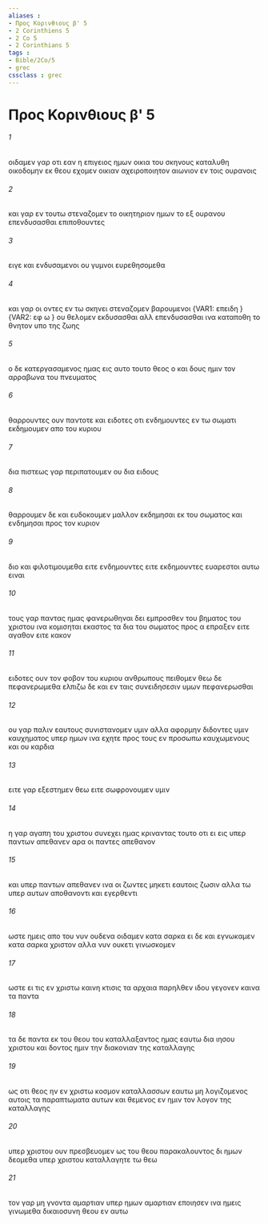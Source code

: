 ```yaml
---
aliases : 
- Προς Κορινθιους β' 5
- 2 Corinthiens 5
- 2 Co 5
- 2 Corinthians 5
tags : 
- Bible/2Co/5
- grec
cssclass : grec
---
```


# Προς Κορινθιους β' 5

###### 1
οιδαμεν γαρ οτι εαν η επιγειος ημων οικια του σκηνους καταλυθη οικοδομην εκ θεου εχομεν οικιαν αχειροποιητον αιωνιον εν τοις ουρανοις
###### 2
και γαρ εν τουτω στεναζομεν το οικητηριον ημων το εξ ουρανου επενδυσασθαι επιποθουντες
###### 3
ειγε και ενδυσαμενοι ου γυμνοι ευρεθησομεθα
###### 4
και γαρ οι οντες εν τω σκηνει στεναζομεν βαρουμενοι  {VAR1: επειδη } {VAR2: εφ ω } ου θελομεν εκδυσασθαι αλλ επενδυσασθαι ινα καταποθη το θνητον υπο της ζωης
###### 5
ο δε κατεργασαμενος ημας εις αυτο τουτο θεος ο και δους ημιν τον αρραβωνα του πνευματος
###### 6
θαρρουντες ουν παντοτε και ειδοτες οτι ενδημουντες εν τω σωματι εκδημουμεν απο του κυριου
###### 7
δια πιστεως γαρ περιπατουμεν ου δια ειδους
###### 8
θαρρουμεν δε και ευδοκουμεν μαλλον εκδημησαι εκ του σωματος και ενδημησαι προς τον κυριον
###### 9
διο και φιλοτιμουμεθα ειτε ενδημουντες ειτε εκδημουντες ευαρεστοι αυτω ειναι
###### 10
τους γαρ παντας ημας φανερωθηναι δει εμπροσθεν του βηματος του χριστου ινα κομισηται εκαστος τα δια του σωματος προς α επραξεν ειτε αγαθον ειτε κακον
###### 11
ειδοτες ουν τον φοβον του κυριου ανθρωπους πειθομεν θεω δε πεφανερωμεθα ελπιζω δε και εν ταις συνειδησεσιν υμων πεφανερωσθαι
###### 12
ου γαρ παλιν εαυτους συνιστανομεν υμιν αλλα αφορμην διδοντες υμιν καυχηματος υπερ ημων ινα εχητε προς τους εν προσωπω καυχωμενους και ου καρδια
###### 13
ειτε γαρ εξεστημεν θεω ειτε σωφρονουμεν υμιν
###### 14
η γαρ αγαπη του χριστου συνεχει ημας κριναντας τουτο οτι ει εις υπερ παντων απεθανεν αρα οι παντες απεθανον
###### 15
και υπερ παντων απεθανεν ινα οι ζωντες μηκετι εαυτοις ζωσιν αλλα τω υπερ αυτων αποθανοντι και εγερθεντι
###### 16
ωστε ημεις απο του νυν ουδενα οιδαμεν κατα σαρκα ει δε και εγνωκαμεν κατα σαρκα χριστον αλλα νυν ουκετι γινωσκομεν
###### 17
ωστε ει τις εν χριστω καινη κτισις τα αρχαια παρηλθεν ιδου γεγονεν καινα τα παντα
###### 18
τα δε παντα εκ του θεου του καταλλαξαντος ημας εαυτω δια ιησου χριστου και δοντος ημιν την διακονιαν της καταλλαγης
###### 19
ως οτι θεος ην εν χριστω κοσμον καταλλασσων εαυτω μη λογιζομενος αυτοις τα παραπτωματα αυτων και θεμενος εν ημιν τον λογον της καταλλαγης
###### 20
υπερ χριστου ουν πρεσβευομεν ως του θεου παρακαλουντος δι ημων δεομεθα υπερ χριστου καταλλαγητε τω θεω
###### 21
τον γαρ μη γνοντα αμαρτιαν υπερ ημων αμαρτιαν εποιησεν ινα ημεις γινωμεθα δικαιοσυνη θεου εν αυτω
